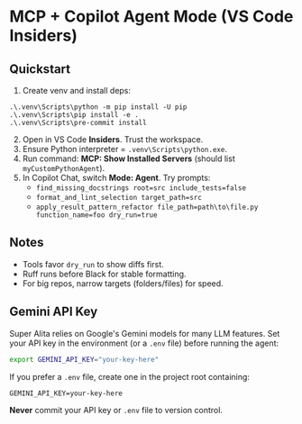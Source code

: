 ﻿# MCP + Copilot Agent Mode (VS Code Insiders)

## Quickstart
1. Create venv and install deps:
```
.\.venv\Scripts\python -m pip install -U pip
.\.venv\Scripts\pip install -e .
.\.venv\Scripts\pre-commit install
```
2. Open in VS Code **Insiders**. Trust the workspace.
3. Ensure Python interpreter = `.venv\Scripts\python.exe`.
4. Run command: **MCP: Show Installed Servers** (should list `myCustomPythonAgent`).
5. In Copilot Chat, switch **Mode: Agent**. Try prompts:
   - `find_missing_docstrings root=src include_tests=false`
   - `format_and_lint_selection target_path=src`
   - `apply_result_pattern_refactor file_path=path\to\file.py function_name=foo dry_run=true`

## Notes
- Tools favor `dry_run` to show diffs first.
- Ruff runs before Black for stable formatting.
- For big repos, narrow targets (folders/files) for speed.

## Gemini API Key
Super Alita relies on Google's Gemini models for many LLM features. Set your
API key in the environment (or a `.env` file) before running the agent:

```bash
export GEMINI_API_KEY="your-key-here"
```

If you prefer a `.env` file, create one in the project root containing:

```
GEMINI_API_KEY=your-key-here
```

**Never** commit your API key or `.env` file to version control.
